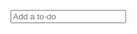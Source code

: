 <!-- CODE EXPLAINED CHANNEL -->
<!DOCTYPE html>
<html lang="en">
<head>
    <meta charset="UTF-8">
    <title>JavaScript - To Do List</title>
    <link rel="stylesheet" href="https://fonts.googleapis.com/css?family=Titillium+Web">
    <link rel="stylesheet" href="css/font-awesome.css">
    <link rel="stylesheet" href="css/style.css">
</head>
<body>
    <div class="container">
        <div class="header">
            <div class="clear">
                <i class="fa fa-refresh"></i>
            </div>
            <div id="date"></div>
        </div>
        <div class="content">
            <ul id="list">
               <!-- 
                <li class="item">
                    <i class="fa fa-circle-thin co" job="complete" id="0"></i>
                    <p class="text">Drink Coffee</p>
                    <i class="fa fa-trash-o de" job="delete" id="0"></i> 
                </li> -->
            </ul>
        </div>
        <div class="add-to-do">
            <i class="fa fa-plus-circle" id="myBtn" ></i>
            <input type="text" id="input" placeholder="Add a to-do">
        </div>
    </div>
    <script src="js/app.js"></script>
</body>
</html>
